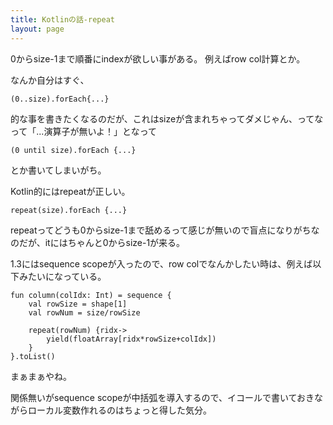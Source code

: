 ```yaml
---
title: Kotlinの話-repeat
layout: page
---
```


0からsize-1まで順番にindexが欲しい事がある。
例えばrow col計算とか。

なんか自分はすぐ、

```
(0..size).forEach{...}
```

的な事を書きたくなるのだが、これはsizeが含まれちゃってダメじゃん、ってなって「...演算子が無いよ！」となって

```
(0 until size).forEach {...}
```

とか書いてしまいがち。

Kotlin的にはrepeatが正しい。

```
repeat(size).forEach {...}
```

repeatってどうも0からsize-1まで舐めるって感じが無いので盲点になりがちなのだが、itにはちゃんと0からsize-1が来る。

1.3にはsequence scopeが入ったので、row colでなんかしたい時は、例えば以下みたいになっている。

```
fun column(colIdx: Int) = sequence {
    val rowSize = shape[1]
    val rowNum = size/rowSize

    repeat(rowNum) {ridx->
        yield(floatArray[ridx*rowSize+colIdx])
    }
}.toList()
```

まぁまぁやね。

関係無いがsequence scopeが中括弧を導入するので、イコールで書いておきながらローカル変数作れるのはちょっと得した気分。